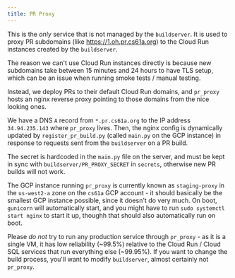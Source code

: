 ```yaml
---
title: PR Proxy
---
```



This is the _only_ service that is not managed by the `buildserver`. It is used to proxy PR subdomains (like <https://1.oh.pr.cs61a.org>) to the Cloud Run instances created by the `buildserver`.

The reason we can't use Cloud Run instances directly is because new subdomains take between 15 minutes and 24 hours to have TLS setup, which can be an issue when running smoke tests / manual testing.

Instead, we deploy PRs to their default Cloud Run domains, and `pr_proxy` hosts an nginx reverse proxy pointing to those domains from the nice looking ones.

We have a DNS `A` record from `*.pr.cs61a.org` to the IP address `34.94.235.143` where `pr_proxy` lives. Then, the nginx config is dynamically updated by `register_pr_build.py` (called `main.py` on the GCP instance) in response to requests sent from the `buildserver` on a PR build.

The secret is hardcoded in the `main.py` file on the server, and must be kept in sync with `buildserver/PR_PROXY_SECRET` in `secrets`, otherwise new PR builds will not work.

The GCP instance running `pr_proxy` is currently known as `staging-proxy` in the `us-west2-a` zone on the `cs61a` GCP account - it should basically be the smallest GCP instance possible, since it doesn't do very much. On boot, `gunicorn` will automatically start, and you might have to run `sudo systemctl start nginx` to start it up, thoughh that should also automatically run on boot.

Please _do not_ try to run any production service through `pr_proxy` - as it is a single VM, it has low reliability (~99.5%) relative to the Cloud Run / Cloud SQL services that run everything else (~99.95%). If you want to change the build process, you'll want to modify `buildserver`, almost certainly not `pr_proxy`.
